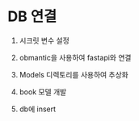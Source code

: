 # DB 연결

1. 시크릿 변수 설정

2. obmantic을 사용하여 fastapi와 연결

3. Models 디렉토리를 사용하여 추상화

4. book 모델 개발

5. db에 insert